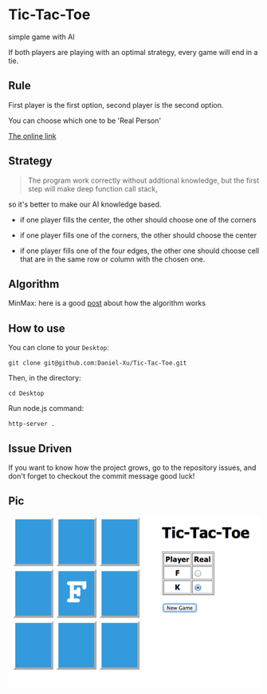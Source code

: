 Tic-Tac-Toe
===========

simple game with AI

If both players are playing with an optimal strategy, every game will end in a tie.

Rule
----

First player is the first option, second player is the second option.

You can choose which one to be 'Real Person'

[The online link](http://daniel-xu.github.io/Tic-Tac-Toe/)


Strategy
--------

> The program work correctly without addtional knowledge, but the first step will make deep function call stack,

so it's better to make our AI knowledge based.

* if one player fills the center, the other should choose one of the corners 

* if one player fills one of the corners, the other should choose the center

* if one player fills one of the four edges, the other one should choose cell that are in the same row or column with the chosen one.  

Algorithm
---------

MinMax: here is a good [post](http://www.neverstopbuilding.com/minimax) about how the algorithm works

How to use 
-----------

You can clone to your `Desktop`:

    git clone git@github.com:Daniel-Xu/Tic-Tac-Toe.git 

Then, in the directory:

    cd Desktop 

Run node.js command:

    http-server .

Issue Driven
------------

If you want to know how the project grows, go to the repository issues, and don't forget to checkout the commit message
good luck!

Pic
---

![Tic-Tac-Toe](https://raw.githubusercontent.com/Daniel-Xu/Tic-Tac-Toe/master/tic_tac_toe.jpg)


